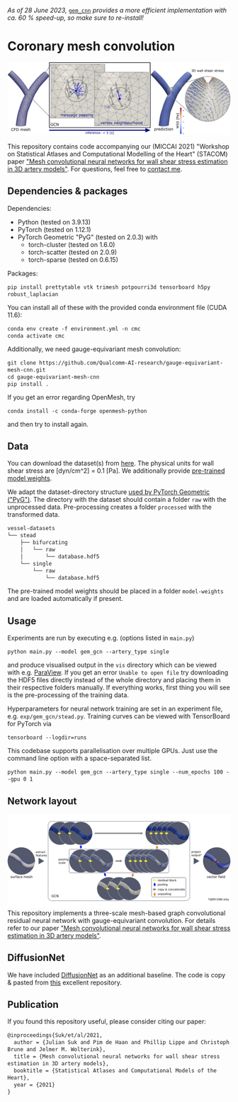 _As of 28 June 2023,_ [`gem_cnn`](https://github.com/Qualcomm-AI-research/gauge-equivariant-mesh-cnn) _provides a more efficient implementation with ca. 60 % speed-up, so make sure to re-install!_

# Coronary mesh convolution
![architecture](img/pipeline.jpg)

This repository contains code accompanying our (MICCAI 2021) "Workshop on Statistical Atlases and Computational Modelling of the Heart" (STACOM) paper ["Mesh convolutional neural networks for wall shear stress estimation in 3D artery models"](https://link.springer.com/chapter/10.1007/978-3-030-93722-5_11). For questions, feel free to [contact me](mailto:j.m.suk@utwente.nl).

## Dependencies & packages
Dependencies:
* Python (tested on 3.9.13)
* PyTorch (tested on 1.12.1)
* PyTorch Geometric "PyG" (tested on 2.0.3) with
  * torch-cluster (tested on 1.6.0)
  * torch-scatter (tested on 2.0.9)
  * torch-sparse (tested on 0.6.15)

Packages:
```
pip install prettytable vtk trimesh potpourri3d tensorboard h5py robust_laplacian
```

You can install all of these with the provided conda environment file (CUDA 11.6):
```
conda env create -f environment.yml -n cmc
conda activate cmc
```

Additionally, we need gauge-equivariant mesh convolution:
```
git clone https://github.com/Qualcomm-AI-research/gauge-equivariant-mesh-cnn.git
cd gauge-equivariant-mesh-cnn
pip install .
```
If you get an error regarding OpenMesh, try
```
conda install -c conda-forge openmesh-python
```
and then try to install again.

## Data
You can download the dataset(s) from [here](https://drive.google.com/drive/folders/18lNjZPYKLmd7w-UX7GwepHAy2R-3YP3W?usp=sharing). The physical units for wall shear stress are [dyn/cm^2] = 0.1 [Pa]. We additionally provide [pre-trained model weights](https://drive.google.com/drive/folders/1o-vklPaGulkpLkM7TiwBmVAAN4vvpaJf?usp=sharing).

We adapt the dataset-directory structure [used by PyTorch Geometric ("PyG")](https://pytorch-geometric.readthedocs.io/en/latest/notes/create_dataset.html). The directory with the dataset should contain a folder `raw` with the unprocessed data. Pre-processing creates a folder `processed` with the transformed data.
```
vessel-datasets
└── stead
    ├── bifurcating
    │   └── raw
    │       └── database.hdf5
    └── single
        └── raw
            └── database.hdf5
```
The pre-trained model weights should be placed in a folder `model-weights` and are loaded automatically if present.

## Usage
Experiments are run by executing e.g. (options listed in `main.py`)
```
python main.py --model gem_gcn --artery_type single
```
and produce visualised output in the `vis` directory which can be viewed with e.g. [ParaView](https://www.paraview.org/). If you get an error `Unable to open file` try downloading the HDF5 files directly instead of the whole directory and placing them in their respective folders manually. If everything works, first thing you will see is the pre-processing of the training data.

Hyperparameters for neural network training are set in an experiment file, e.g. `exp/gem_gcn/stead.py`. Training curves can be viewed with TensorBoard for PyTorch via
```
tensorboard --logdir=runs
```
This codebase supports parallelisation over multiple GPUs. Just use the command line option with a space-separated list.
```
python main.py --model gem_gcn --artery_type single --num_epochs 100 --gpu 0 1
```

## Network layout
![architecture](img/architecture.jpg)
This repository implements a three-scale mesh-based graph convolutional residual neural network with gauge-equivariant convolution. For details refer to our paper ["Mesh convolutional neural networks for wall shear stress estimation in 3D artery models"](https://arxiv.org/abs/2109.04797).

## DiffusionNet
We have included [DiffusionNet](https://arxiv.org/abs/2012.00888) as an additional baseline. The code is copy & pasted from [this](https://github.com/nmwsharp/diffusion-net) excellent repository.

## Publication
If you found this repository useful, please consider citing our paper:
```
@inproceedings{Suk/et/al/2021,
  author = {Julian Suk and Pim de Haan and Phillip Lippe and Christoph Brune and Jelmer M. Wolterink},
  title = {Mesh convolutional neural networks for wall shear stress estimation in 3D artery models},
  booktitle = {Statistical Atlases and Computational Models of the Heart},
  year = {2021}
}
```
